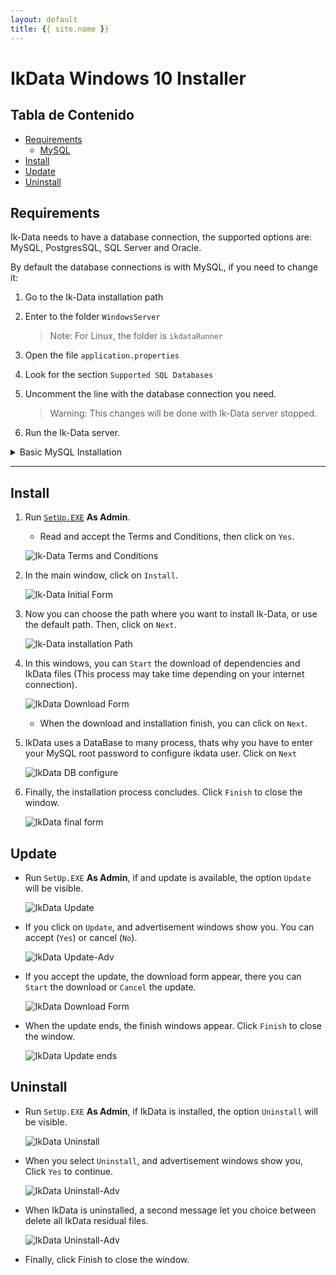 ```yaml
---
layout: default
title: {{ site.name }}
---
```

<!-- markdownlint-disable headings -->
<!-- markdownlint-disable no-inline-html -->

# IkData Windows 10 Installer <!-- omit in toc -->

<div class="toc" markdown="1">

## Tabla de Contenido<!-- omit in toc -->

- [Requirements](#requirements)
  - [MySQL](#mysql)
- [Install](#install)
- [Update](#update)
- [Uninstall](#uninstall)

</div>

## Requirements

Ik-Data needs to have a database connection, the supported options are: MySQL, PostgresSQL, SQL Server and Oracle.

By default the database connections is with MySQL, if you need to change it:

1. Go to the Ik-Data installation path
2. Enter to the folder `WindowsServer`
    >Note: For Linux, the folder is `ikdataRunner`

3. Open the file `application.properties`
4. Look for the section `Supported SQL Databases`
5. Uncomment the line with the database connection you need.
    >Warning: This changes will be done with Ik-Data server stopped.

6. Run the Ik-Data server.

<details>
<summary>Basic MySQL Installation</summary>
<div markdown='1'>

### MySQL

1. Download `MySQL Installer 8.0.22` from [MySQL Community Downloads](https://dev.mysql.com/get/Downloads/MySQLInstaller/mysql-installer-web-community-8.0.22.0.msi)

2. Open `MySQL Installer 8.0.22` and select Custom option.

   ![mysql-inst1](imgs/mysql-inst1.png)

3. In the Available Products select:

   - `MySQL Server 8.0.21`
   - `MySQL ODBC`

   ![mysql-inst2](imgs/mysql-inst2.png)

4. Select Standalone option and continue with the installation.

   ![mysql-inst3](imgs/mysql-inst3.png)

</div>
</details>

---

## Install

1. Run [`SetUp.EXE`](https://github.com/Ortega-Dan/IkData-Installers/releases/download/v1.0/SetUp.EXE) **As Admin**.

    - Read and accept the Terms and Conditions, then click on `Yes`.

    ![Ik-Data Terms and Conditions](imgs/ScreenShots/TermsAndConditions.png?raw=true)

1. In the main window, click on `Install`.

    ![Ik-Data Initial Form](imgs/ScreenShots/InitialForm.png?raw=true)

1. Now you can choose the path where you want to install Ik-Data, or use the default path. Then, click on `Next`.

    ![Ik-Data installation Path](imgs/ScreenShots/InstallOpt.png?raw=true)

1. In this windows, you can `Start` the download of dependencies and IkData files (This process may take time depending on your internet connection).

    ![IkData Download Form](imgs/ScreenShots/ProgressDownloads.png?raw=true)

    - When the download and installation finish, you can click on `Next`.

1. IkData uses a DataBase to many process, thats why you have to enter your MySQL root password to configure ikdata user. Click on `Next`

    ![IkData DB configure](imgs/ScreenShots/FormTestDB.png?raw=true)

1. Finally, the installation process concludes. Click `Finish` to close the window.

    ![IkData final form](imgs/ScreenShots/FormInstallationOK.png?raw=true)

## Update

- Run `SetUp.EXE` **As Admin**, if and update is available, the option `Update` will be visible.

    ![IkData Update](imgs/ScreenShots/FormRapairUpdateUnInstall.png?raw=true)

- If you click on `Update`, and advertisement windows show you. You can accept (`Yes`) or cancel (`No`).

    ![IkData Update-Adv](imgs/ScreenShots/FormUpdate-adv.png?raw=true)

- If you accept the update, the download form appear, there you can `Start` the download or `Cancel` the update.

    ![IkData Download Form](imgs/ScreenShots/ProgressDownloads.png?raw=true)

- When the update ends, the finish windows appear. Click `Finish` to close the window.

    ![IkData Update ends](imgs/ScreenShots/FormUpdate-Finish.png?raw=true)

## Uninstall

- Run `SetUp.EXE` **As Admin**, if IkData is installed, the option `Uninstall` will be visible.

    ![IkData Uninstall](imgs/ScreenShots/FormRapairUnInstall.png?raw=true)

- When you select `Uninstall`, and advertisement windows show you, Click `Yes` to continue.

    ![IkData Uninstall-Adv](imgs/ScreenShots/FormUninstall-adv.png?raw=true)

- When IkData is uninstalled, a second message let you choice between delete all IkData residual files.

    ![IkData Uninstall-Adv](imgs/ScreenShots/FormUninstall-adv2.png?raw=true)

- Finally, click Finish to close the window.
